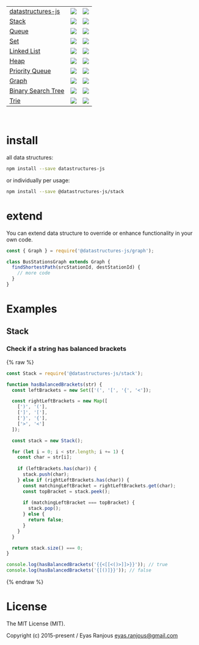 <table>
  <tr>
    <td><a href="https://github.com/datastructures-js/datastructures-js">datastructures-js</a></td>
    <td><img src="https://img.shields.io/npm/v/datastructures-js.svg"/></td>
    <td><img src="https://img.shields.io/npm/dm/datastructures-js.svg"/></td>
  </tr>
  <tr>
    <td><a href="https://github.com/datastructures-js/stack#datastructures-jsstack">Stack</a></td>
    <td><img src="https://img.shields.io/npm/v/@datastructures-js/stack.svg"/></td>
    <td><img src="https://img.shields.io/npm/dm/@datastructures-js/stack.svg"/></td>
  </tr>
  <tr>
    <td><a href="https://github.com/datastructures-js/queue#datastructures-jsqueue">Queue</a></td>
    <td><img src="https://img.shields.io/npm/v/@datastructures-js/queue.svg"/></td>
    <td><img src="https://img.shields.io/npm/dm/@datastructures-js/queue.svg"/></td>
  </tr>
  <tr>
    <td><a href="https://github.com/datastructures-js/set#datastructures-jsset">Set</a></td>
    <td><img src="https://img.shields.io/npm/v/@datastructures-js/set.svg"/></td>
    <td><img src="https://img.shields.io/npm/dm/@datastructures-js/set.svg"/></td>
  </tr>
  <tr>
    <td><a href="https://github.com/datastructures-js/linked-list#datastrucures-jslinked-list">Linked List</a></td>
    <td><img src="https://img.shields.io/npm/v/@datastructures-js/linked-list.svg"/></td>
    <td><img src="https://img.shields.io/npm/dm/@datastructures-js/linked-list.svg"/></td>
  </tr>
  <tr>
    <td><a href="https://github.com/datastructures-js/heap#datastructures-jsheap">Heap</a></td>
    <td><img src="https://img.shields.io/npm/v/@datastructures-js/heap.svg"/></td>
    <td><img src="https://img.shields.io/npm/dm/@datastructures-js/heap.svg"/></td>
  </tr>
  <tr>
    <td><a href="https://github.com/datastructures-js/priority-queue#datastructures-jspriority-queue">Priority Queue</a></td>
    <td><img src="https://img.shields.io/npm/v/@datastructures-js/priority-queue.svg"/></td>
    <td><img src="https://img.shields.io/npm/dm/@datastructures-js/priority-queue.svg"/></td>
  </tr>
  <tr>
    <td><a href="https://github.com/datastructures-js/graph#datastructures-jsgraph">Graph</a></td>
    <td><img src="https://img.shields.io/npm/v/@datastructures-js/graph.svg"/></td>
    <td><img src="https://img.shields.io/npm/dm/@datastructures-js/graph.svg"/></td>
  </tr>
  <tr>
    <td><a href="https://github.com/datastructures-js/binary-search-tree#datastructures-jsbinary-search-tree">Binary Search Tree</a></td>
    <td><img src="https://img.shields.io/npm/v/@datastructures-js/binary-search-tree.svg"/></td>
    <td><img src="https://img.shields.io/npm/dm/@datastructures-js/binary-search-tree.svg"/></td>
  </tr>
  <tr>
    <td><a href="https://github.com/datastructures-js/trie#datastructures-jstrie">Trie</a></td>
    <td><img src="https://img.shields.io/npm/v/@datastructures-js/trie.svg"/></td>
    <td><img src="https://img.shields.io/npm/dm/@datastructures-js/trie.svg"/></td>
  </tr>
</table>

<br/>

# install
all data structures:
```sh
npm install --save datastructures-js
```

or individually per usage:
```sh
npm install --save @datastructures-js/stack
```

# extend
You can extend data structure to override or enhance functionality in your own code.

```js
const { Graph } = require('@datastructures-js/graph');

class BusStationsGraph extends Graph {
  findShortestPath(srcStationId, destStationId) {
    // more code 
  }
}
```

# Examples

## Stack

### Check if a string has balanced brackets
{% raw %}
```js
const Stack = require('@datastructures-js/stack');

function hasBalancedBrackets(str) {
  const leftBrackets = new Set(['(', '[', '{', '<']);

  const rightLeftBrackets = new Map([
    [')', '('],
    [']', '['],
    ['}', '{'],
    ['>', '<']
  ]);

  const stack = new Stack();

  for (let i = 0; i < str.length; i += 1) {
    const char = str[i];
    
    if (leftBrackets.has(char)) {
      stack.push(char);
    } else if (rightLeftBrackets.has(char)) {
      const matchingLeftBracket = rightLeftBrackets.get(char);
      const topBracket = stack.peek();
      
      if (matchingLeftBracket === topBracket) {
        stack.pop();
      } else {
        return false;
      }
    }
  }

  return stack.size() === 0;
}

console.log(hasBalancedBrackets('{{<[[<()>]]>}}')); // true
console.log(hasBalancedBrackets('{[()]}}')); // false
```
{% endraw %}

# License
The MIT License (MIT).

Copyright (c) 2015-present / Eyas Ranjous <eyas.ranjous@gmail.com>
